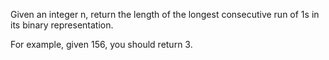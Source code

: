 Given an integer n, return the length of the longest consecutive run of 1s in its binary representation.

For example, given 156, you should return 3.